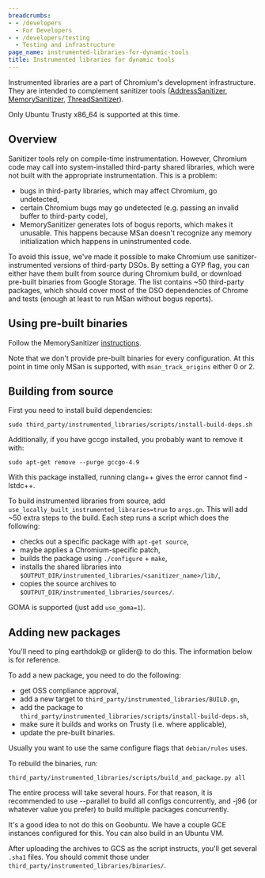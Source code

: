 ```yaml
---
breadcrumbs:
- - /developers
  - For Developers
- - /developers/testing
  - Testing and infrastructure
page_name: instrumented-libraries-for-dynamic-tools
title: Instrumented libraries for dynamic tools
---
```


Instrumented libraries are a part of Chromium's development infrastructure. They
are intended to complement sanitizer tools
([AddressSanitizer](/developers/testing/addresssanitizer),
[MemorySanitizer](/developers/testing/memorysanitizer),
[ThreadSanitizer](/developers/testing/threadsanitizer-tsan-v2)).

Only Ubuntu Trusty x86_64 is supported at this time.

## Overview

Sanitizer tools rely on compile-time instrumentation. However, Chromium code may
call into system-installed third-party shared libraries, which were not built
with the appropriate instrumentation. This is a problem:

*   bugs in third-party libraries, which may affect Chromium, go
            undetected,
*   certain Chromium bugs may go undetected (e.g. passing an invalid
            buffer to third-party code),
*   MemorySanitizer generates lots of bogus reports, which makes it
            unusable. This happens because MSan doesn't recognize any memory
            initialization which happens in uninstrumented code.

To avoid this issue, we've made it possible to make Chromium use
sanitizer-instrumented versions of third-party DSOs. By setting a GYP flag, you
can either have them built from source during Chromium build, or download
pre-built binaries from Google Storage. The list contains ~50 third-party
packages, which should cover most of the DSO dependencies of Chrome and tests
(enough at least to run MSan without bogus reports).

## Using pre-built binaries

Follow the MemorySanitizer [instructions](/developers/testing/memorysanitizer).

Note that we don't provide pre-built binaries for every configuration. At this
point in time only MSan is supported, with `msan_track_origins` either 0 or 2.

## Building from source

First you need to install build dependencies:

```none
sudo third_party/instrumented_libraries/scripts/install-build-deps.sh
```

Additionally, if you have gccgo installed, you probably want to remove it with:

```none
sudo apt-get remove --purge gccgo-4.9
```

With this package installed, running clang++ gives the error cannot find
-lstdc++.

To build instrumented libraries from source, add
`use_locally_built_instrumented_libraries=true` to `args.gn`. This will add ~50
extra steps to the build. Each step runs a script which does the following:

*   checks out a specific package with `apt-get source`,
*   maybe applies a Chromium-specific patch,
*   builds the package using `./configure` + `make`,
*   installs the shared libraries into
            `$OUTPUT_DIR/instrumented_libraries/<sanitizer_name>/lib/`,
*   copies the source archives to
            `$OUTPUT_DIR/instrumented_libraries/sources/`.

GOMA is supported (just add `use_goma=1`).

## Adding new packages

You'll need to ping earthdok@ or glider@ to do this. The information below is
for reference.

To add a new package, you need to do the following:

*   get OSS compliance approval,
*   add a new target to `third_party/instrumented_libraries/BUILD.gn`,
*   add the package to
            `third_party/instrumented_libraries/scripts/install-build-deps.sh`,
*   make sure it builds and works on Trusty (i.e. where applicable),
*   update the pre-built binaries.

Usually you want to use the same configure flags that `debian/rules` uses.

To rebuild the binaries, run:

```none
third_party/instrumented_libraries/scripts/build_and_package.py all
```

The entire process will take several hours. For that reason, it is recommended
to use --parallel to build all configs concurrently, and -j96 (or whatever value
you prefer) to build multiple packages concurrently.

It's a good idea to not do this on Goobuntu. We have a couple GCE instances
configured for this. You can also build in an Ubuntu VM.

After uploading the archives to GCS as the script instructs, you'll get several
`.sha1` files. You should commit those under
`third_party/instrumented_libraries/binaries/`.